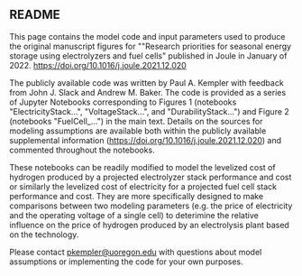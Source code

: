 ## README
This page contains the model code and input parameters used to produce the original manuscript figures for ""Research priorities for seasonal energy storage using electrolyzers and fuel cells" published in Joule in January of 2022. https://doi.org/10.1016/j.joule.2021.12.020

The publicly available code was written by Paul A. Kempler with feedback from John J. Slack and Andrew M. Baker. The code is provided as a series of Jupyter Notebooks corresponding to Figures 1 (notebooks "ElectricityStack...", "VoltageStack...", and "DurabilityStack...") and Figure 2 (notebooks "FuelCell_...") in the main text. Details on the sources for modeling assumptions are available both within the publicly available supplemental information (https://doi.org/10.1016/j.joule.2021.12.020) and commented throughout the notebooks.

These notebooks can be readily modified to model the levelized cost of hydrogen produced by a projected electrolyzer stack performance and cost or similarly the levelized cost of electricity for a projected fuel cell stack performance and cost. They are more specifically designed to make comparisons between two modeling parameters (e.g. the price of electricity and the operating voltage of a single cell) to deterimine the relative influence on the price of hydrogen produced by an electrolysis plant based on the technology.

Please contact pkempler@uoregon.edu with questions about model assumptions or implementing the code for your own purposes.
